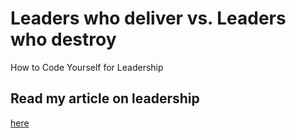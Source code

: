 # Leaders who deliver vs. Leaders who destroy
How to Code Yourself for Leadership 

## Read my article on leadership
<a href="https://www.linkedin.com/pulse/leaders-who-deliver-vsleaders-destroy-liliya-frye"> here </a>

